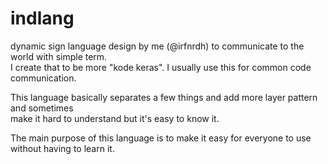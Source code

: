 # indlang
dynamic sign language design by me (@irfnrdh) to communicate to the world with simple term.  
I create that to be more "kode keras". I usually use this for common code communication.

This language basically separates a few things and add more layer pattern and sometimes  
make it hard to understand but it's easy to know it.

The main purpose of this language is to make it easy for everyone to use without having to learn it.
